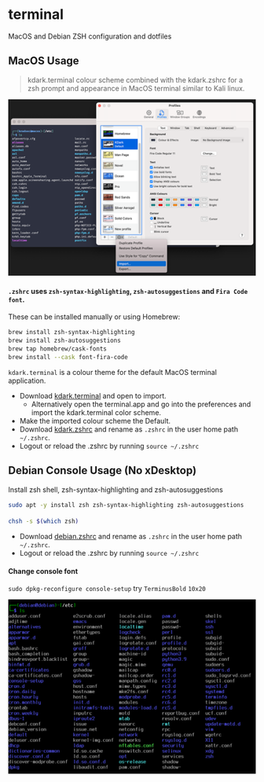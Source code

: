 # terminal
MacOS and Debian ZSH configuration and dotfiles

## MacOS Usage
> kdark.terminal colour scheme combined with the kdark.zshrc for a zsh prompt and appearance in MacOS terminal similar to Kali linux.  

![kdark.terminal](/previewmacos.png)

#### `.zshrc` uses `zsh-syntax-highlighting`, `zsh-autosuggestions` and `Fira Code font`.

These can be installed manually or using Homebrew:

```sh
brew install zsh-syntax-highlighting
brew install zsh-autosuggestions
brew tap homebrew/cask-fonts
brew install --cask font-fira-code
```
`kdark.terminal` is a colour theme for the default MacOS terminal application. 

- Download [kdark.terminal](https://github.com/bradsec/zsh/blob/main/kdark.terminal) and open to import. 
  - Alternatively open the terminal.app and go into the preferences and import the kdark.terminal color scheme. 
- Make the imported colour scheme the Default.  
- Download [kdark.zshrc](https://github.com/bradsec/zsh/blob/main/kdark.zshrc) and rename as `.zshrc` in the user home path `~/.zshrc`.  
- Logout or reload the .zshrc by running `source ~/.zshrc`


## Debian Console Usage (No xDesktop)
Install zsh shell, zsh-syntax-highlighting and zsh-autosuggestions
```sh
sudo apt -y install zsh zsh-syntax-highlighting zsh-autosuggestions

chsh -s $(which zsh)
```
- Download [debian.zshrc](https://github.com/bradsec/zsh/blob/main/debian.zshrc) and rename as `.zshrc` in the user home path `~/.zshrc`.  
- Logout or reload the .zshrc by running `source ~/.zshrc`  

#### Change console font
`sudo dpkg-reconfigure console-setup` try `TerminusBold` `10x20`

![debian.console](/previewdebian.png)
